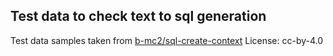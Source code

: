 ## Test data to check text to sql generation

Test data samples taken from [b-mc2/sql-create-context](https://huggingface.co/datasets/b-mc2/sql-create-context)
License: cc-by-4.0
